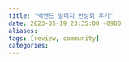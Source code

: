 ```yaml
---
title: "백엔드 빌리지 반상회 후기"
date: 2023-05-19 23:35:00 +0900
aliases: 
tags: [review, community]
categories: 
---
```

